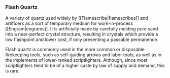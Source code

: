 ### Flash Quartz

A variety of quartz used widely by [[Flamescribe|flamescribes]] and artificers as a sort of temporary medium for work-in-process [[Engram|engrams]]. It is artificially made by carefully melding pure sand into a near-perfect crystal structure, resulting in crystals which provide a low flashpoint and lower cost, if only presenting a passable permanence.  

Flash quartz is commonly used in the more common or disposable firekeeping tools, such as self-guiding arrows and labor tools, as well as in the implements of lower-ranked scriptlighters. Although, since most scriptlighters tend to be of a higher caste by law of supply and demand, this is rare.
